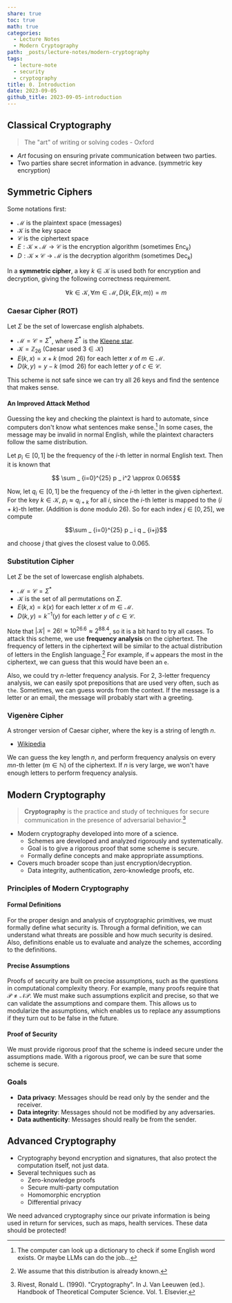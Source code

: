 ```yaml
---
share: true
toc: true
math: true
categories:
  - Lecture Notes
  - Modern Cryptography
path: _posts/lecture-notes/modern-cryptography
tags:
  - lecture-note
  - security
  - cryptography
title: 0. Introduction
date: 2023-09-05
github_title: 2023-09-05-introduction
---
```


## Classical Cryptography

> The "art" of writing or solving codes - Oxford

- *Art* focusing on ensuring private communication between two parties.
- Two parties share secret information in advance. (symmetric key encryption)

## Symmetric Ciphers

Some notations first:
- $\mathcal{M}$ is the plaintext space (messages)
- $\mathcal{K}$ is the key space
- $\mathcal{C}$ is the ciphertext space
- $E: \mathcal{K} \times \mathcal{M} \rightarrow \mathcal{C}$ is the encryption algorithm (sometimes $\mathsf{Enc} _ k$)
- $D:\mathcal{K} \times \mathcal{C} \rightarrow \mathcal{M}$ is the decryption algorithm (sometimes $\mathsf{Dec} _ k$)

In a **symmetric cipher**, a key $k \in \mathcal{K}$ is used both for encryption and decryption, giving the following correctness requirement.

$$\forall k \in \mathcal{K},\, \forall m \in \mathcal{M},\, D(k, E(k, m)) = m$$

### Caesar Cipher (ROT)

Let $\Sigma$ be the set of lowercase english alphabets.

- $\mathcal{M} = \mathcal{C} = \Sigma^\ast$, where $\Sigma^\ast$ is the [Kleene star](https://en.wikipedia.org/wiki/Kleene_star).
- $\mathcal{K} = \mathbb{Z} _ {26}$ (Caesar used $3 \in \mathcal{K}$)
- $E(k, x) = x + k \pmod{26}$ for each letter $x$ of $m \in \mathcal{M}$.
- $D(k, y) = y - k \pmod{26}$ for each letter $y$ of $c \in \mathcal{C}$.

This scheme is not safe since we can try all $26$ keys and find the sentence that makes sense.

#### An Improved Attack Method

Guessing the key and checking the plaintext is hard to automate, since computers don't know what sentences make sense.[^1] In some cases, the message may be invalid in normal English, while the plaintext characters follow the same distribution.

Let $p _ i \in [0, 1]$ be the frequency of the $i$-th letter in normal English text. Then it is known that

$$ \sum _ {i=0}^{25} p _ i^2 \approx 0.065$$

Now, let $q _ i \in [0, 1]$ be the frequency of the $i$-th letter in the given ciphertext. For the key $k \in \mathcal{K}$, $p _ i \approx q _ {i+k}$ for all $i$, since the $i$-th letter is mapped to the $(i + k)$-th letter. (Addition is done modulo $26$). So for each index $j \in [0, 25]$, we compute

$$\sum _ {i=0}^{25} p _ i q _ {i+j}$$

and choose $j$ that gives the closest value to $0.065$.

### Substitution Cipher

Let $\Sigma$ be the set of lowercase english alphabets.

- $\mathcal{M} = \mathcal{C} = \Sigma^\ast$
- $\mathcal{K}$ is the set of all permutations on $\Sigma$.
- $E(k, x) = k(x)$ for each letter $x$ of $m \in \mathcal{M}$.
- $D(k, y) = k^{-1}(y)$ for each letter $y$ of $c \in \mathcal{C}$.

Note that $\lvert \mathcal{K} \rvert = 26! \approx 10^{26.6} \approx 2^{88.4}$, so it is a bit hard to try all cases. To attack this scheme, we use **frequency analysis** on the ciphertext. The frequency of letters in the ciphertext will be similar to the actual distribution of letters in the English language.[^2] For example, if $\texttt{w}$ appears the most in the ciphertext, we can guess that this would have been an $\texttt{e}$.

Also, we could try $n$-letter frequency analysis. For $2$, $3$-letter frequency analysis, we can easily spot prepositions that are used very often, such as $\texttt{the}$. Sometimes, we can guess words from the context. If the message is a letter or an email, the message will probably start with a greeting.

### Vigenère Cipher

A stronger version of Caesar cipher, where the key is a string of length $n$.

- [Wikipedia](https://en.wikipedia.org/wiki/Vigen%C3%A8re_cipher)

We can guess the key length $n$, and perform frequency analysis on every $mn$-th letter ($m \in \mathbb{N}$) of the ciphertext. If $n$ is very large, we won't have enough letters to perform frequency analysis.

## Modern Cryptography

> **Cryptography** is the practice and study of techniques for secure communication in the presence of adversarial behavior.[^3]

- Modern cryptography developed into more of a science.
	- Schemes are developed and analyzed rigorously and systematically.
	- Goal is to give a rigorous proof that some scheme is secure.
	- Formally define concepts and make appropriate assumptions.
- Covers much broader scope than just encryption/decryption.
	- Data integrity, authentication, zero-knowledge proofs, etc.

### Principles of Modern Cryptography

#### Formal Definitions

For the proper design and analysis of cryptographic primitives, we must formally define what security is. Through a formal definition, we can understand what threats are possible and how much security is desired. Also, definitions enable us to evaluate and analyze the schemes, according to the definitions.

#### Precise Assumptions

Proofs of security are built on precise assumptions, such as the questions in computational complexity theory. For example, many proofs require that $\mathcal{P} ≠ \mathcal{NP}$. We must make such assumptions explicit and precise, so that we can validate the assumptions and compare them. This allows us to modularize the assumptions, which enables us to replace any assumptions if they turn out to be false in the future.

#### Proof of Security

We must provide rigorous proof that the scheme is indeed secure under the assumptions made. With a rigorous proof, we can be sure that some scheme is secure.

### Goals

- **Data privacy**: Messages should be read only by the sender and the receiver.
- **Data integrity**: Messages should not be modified by any adversaries.
- **Data authenticity**: Messages should really be from the sender.

## Advanced Cryptography

- Cryptography beyond encryption and signatures, that also protect the computation itself, not just data.
- Several techniques such as
	- Zero-knowledge proofs
	- Secure multi-party computation
	- Homomorphic encryption
	- Differential privacy

We need advanced cryptography since our private information is being used in return for services, such as maps, health services. These data should be protected!

[^1]: The computer can look up a dictionary to check if some English word exists. Or maybe LLMs can do the job...
[^2]: We assume that this distribution is already known.
[^3]: Rivest, Ronald L. (1990). "Cryptography". In J. Van Leeuwen (ed.). Handbook of Theoretical Computer Science. Vol. 1. Elsevier.
